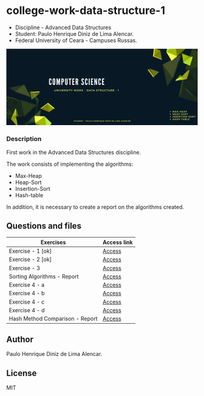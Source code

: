 # college-work-data-structure-1
- Discipline - Advanced Data Structures
- Student: Paulo Henrique Diniz de Lima Alencar.
- Federal University of Ceara - Campuses Russas.

![Screenshot](img/banner.png)

### Description
First work in the Advanced Data Structures discipline.

The work consists of implementing the algorithms:
- Max-Heap
- Heap-Sort
- Insertion-Sort
- Hash-table

In addition, it is necessary to create a report on the algorithms created.

## Questions and files

| Exercises           |  Access link     |
| ------------------- | ------------------- |
|    Exercise - 1 [ok]    |  [Access](https://github.com/pauloh-alc/college-work-data-structure-1/tree/main/exercise-1) |
|    Exercise - 2 [ok]    |  [Access](https://github.com/pauloh-alc/college-work-data-structure-1/tree/main/exercise-2) |
|    Exercise - 3     |  [Access](https://google.com.br) |
|   Sorting Algorithms - Report   |  [Access](https://google.com.br) |
|   Exercise 4 - a    |  [Access](https://google.com.br) |
|   Exercise 4 - b    |  [Access](https://google.com.br) |
|   Exercise 4 - c  |  [Access](https://google.com.br) |
|   Exercise 4 - d    |  [Access](https://google.com.br) |
|   Hash Method Comparison - Report   |  [Access](https://google.com.br) |

## Author
Paulo Henrique Diniz de Lima Alencar.

## License

MIT
